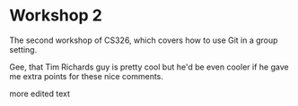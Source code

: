 # Workshop 2

The second workshop of CS326, which covers how to use Git in a group setting.

Gee, that Tim Richards guy is pretty cool but he'd be even cooler if he gave me extra points for these nice comments.

more edited text
